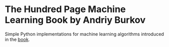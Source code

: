 # The Hundred Page Machine Learning Book by Andriy Burkov

Simple Python implementations for machine learning algorithms introduced in the [book](https://themlbook.com/).